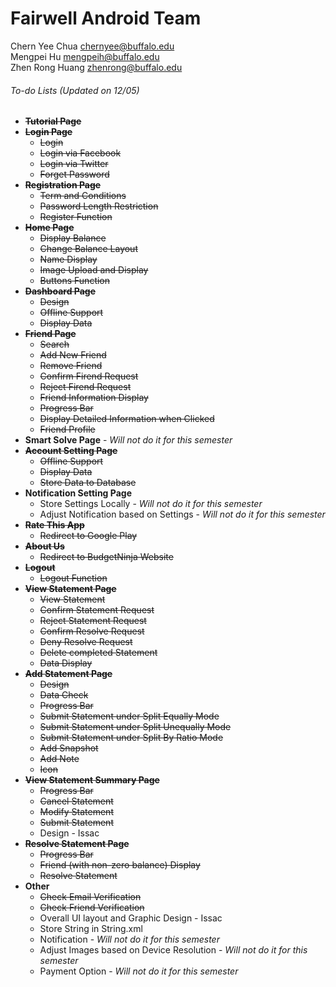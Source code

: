# Fairwell Android Team

Chern Yee Chua <chernyee@buffalo.edu>
<br>Mengpei Hu <mengpeih@buffalo.edu>
<br>Zhen Rong Huang <zhenrong@buffalo.edu>
<return>
<return>


###### To-do Lists *(Updated on 12/05)*
* ~~**Tutorial Page**~~
* ~~**Login Page**~~
  * ~~Login~~
  * ~~Login via Facebook~~
  * ~~Login via Twitter~~
  * ~~Forget Password~~
* ~~**Registration Page**~~
  * ~~Term and Conditions~~
  * ~~Password Length Restriction~~
  * ~~Register Function~~
* ~~**Home Page**~~
  * ~~Display Balance~~
  * ~~Change Balance Layout~~
  * ~~Name Display~~
  * ~~Image Upload and Display~~
  * ~~Buttons Function~~
* ~~**Dashboard Page**~~
  * ~~Design~~
  * ~~Offline Support~~
  * ~~Display Data~~
* ~~**Friend Page**~~
  * ~~Search~~
  * ~~Add New Friend~~
  * ~~Remove Friend~~
  * ~~Confirm Firend Request~~
  * ~~Reject Firend Request~~
  * ~~Friend Information Display~~
  * ~~Progress Bar~~
  * ~~Display Detailed Information when Clicked~~
  * ~~Friend Profile~~
* **Smart Solve Page** - *Will not do it for this semester*
* ~~**Account Setting Page**~~
  * ~~Offline Support~~
  * ~~Display Data~~
  * ~~Store Data to Database~~
* **Notification Setting Page**
  * Store Settings Locally - *Will not do it for this semester*
  * Adjust Notification based on Settings - *Will not do it for this semester*
* ~~**Rate This App**~~
  * ~~Redirect to Google Play~~
* ~~**About Us**~~
  * ~~Redirect to BudgetNinja Website~~
* ~~**Logout**~~
  * ~~Logout Function~~
* ~~**View Statement Page**~~
  * ~~View Statement~~
  * ~~Confirm Statement Request~~
  * ~~Reject Statement Request~~
  * ~~Confirm Resolve Request~~
  * ~~Deny Resolve Request~~
  * ~~Delete completed Statement~~
  * ~~Data Display~~
* ~~**Add Statement Page**~~
  * ~~Design~~
  * ~~Data Check~~
  * ~~Progress Bar~~
  * ~~Submit Statement under Split Equally Mode~~
  * ~~Submit Statement under Split Unequally Mode~~
  * ~~Submit Statement under Split By Ratio Mode~~
  * ~~Add Snapshot~~
  * ~~Add Note~~
  * ~~Icon~~
* ~~**View Statement Summary Page**~~
  * ~~Progress Bar~~
  * ~~Cancel Statement~~
  * ~~Modify Statement~~
  * ~~Submit Statement~~
  * Design - Issac
* ~~**Resolve Statement Page**~~
  * ~~Progress Bar~~
  * ~~Friend (with non-zero balance) Display~~
  * ~~Resolve Statement~~
* **Other**
  * ~~Check Email Verification~~
  * ~~Check Friend Verification~~
  * Overall UI layout and Graphic Design - Issac
  * Store String in String.xml
  * Notification - *Will not do it for this semester*
  * Adjust Images based on Device Resolution - *Will not do it for this semester*
  * Payment Option - *Will not do it for this semester*
